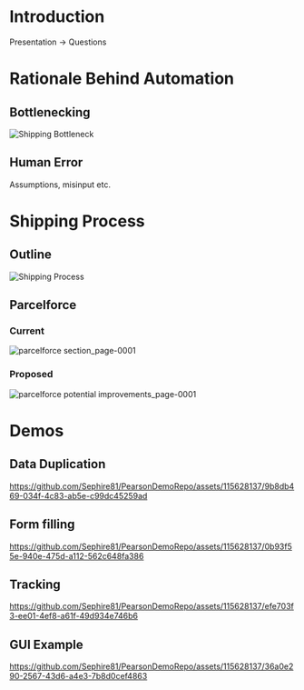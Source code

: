 # Introduction
Presentation -> Questions

# Rationale Behind Automation
## Bottlenecking
![Shipping Bottleneck](https://github.com/Sephire81/PearsonDemoRepo/assets/115628137/e0df095a-f71a-43d1-9e65-a7b72e2d07f8)

## Human Error
Assumptions, misinput etc.

# Shipping Process
## Outline
![Shipping Process](https://github.com/Sephire81/PearsonDemoRepo/assets/115628137/d28ee874-a909-4fd6-ac69-e10986e95b73)

## Parcelforce
### Current
![parcelforce section_page-0001](https://github.com/Sephire81/PearsonDemoRepo/assets/115628137/5b0e94fb-7d5f-4c4a-b1ff-d39b336e819e)

### Proposed
![parcelforce potential improvements_page-0001](https://github.com/Sephire81/PearsonDemoRepo/assets/115628137/19fc8949-e233-4280-b657-9eff7d6ea8c0)

# Demos
## Data Duplication



https://github.com/Sephire81/PearsonDemoRepo/assets/115628137/9b8db469-034f-4c83-ab5e-c99dc45259ad


## Form filling


https://github.com/Sephire81/PearsonDemoRepo/assets/115628137/0b93f55e-940e-475d-a112-562c648fa386


## Tracking


https://github.com/Sephire81/PearsonDemoRepo/assets/115628137/efe703f3-ee01-4ef8-a61f-49d934e746b6


## GUI Example


https://github.com/Sephire81/PearsonDemoRepo/assets/115628137/36a0e290-2567-43d6-a4e3-7b8d0cef4863

